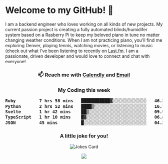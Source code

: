 <h1> Welcome to my GitHub! 👋 </h1>


  I am a backend engineer who loves working on all kinds of new projects. My current passion project is creating a fully automated blinds/humidifer system based on a Rasberry Pi to keep my beloved piano in tune no matter changing weather conditions. When I am not practicing piano, you'll find me exploring Denver, playing tennis, watching movies, or listening to music (check out what I've been listening to recently on [Last.fm](https://www.last.fm/user/mballa000). I am a passionate, driven developer and would love to connect and chat with everyone!

<h3 align = "center"> 📫 Reach me with <a href = "https://calendly.com/msbrandt00/30min"> Calendly </a> and <a href="mailto:msbrandt00@gmail.com">Email</a> 
 </h3>


 
<div align = "center"
[![Anurag's GitHub stats](https://github-readme-stats.vercel.app/api?username=mbrandt00)](https://github.com/anuraghazra/github-readme-stats)
          </div>
<h3 align="center">
  My Coding this week
<!--START_SECTION:waka-->

```txt
Ruby         7 hrs 58 mins   ███████████▓░░░░░░░░░░░░░   46.36 %
Python       2 hrs 52 mins   ████▒░░░░░░░░░░░░░░░░░░░░   16.76 %
Svelte       1 hr 42 mins    ██▒░░░░░░░░░░░░░░░░░░░░░░   09.93 %
TypeScript   1 hr 10 mins    █▓░░░░░░░░░░░░░░░░░░░░░░░   06.80 %
JSON         45 mins         █░░░░░░░░░░░░░░░░░░░░░░░░   04.36 %
```

<!--END_SECTION:waka-->

### A little joke for you!

![Jokes Card](https://readme-jokes.vercel.app/api?hideBorder)

<a href="https://www.linkedin.com/in/mbrandt00/"><img src="https://img.shields.io/badge/linkedin-%230077B5.svg?&style=for-the-badge&logo=linkedin&logoColor=white" /></a>
